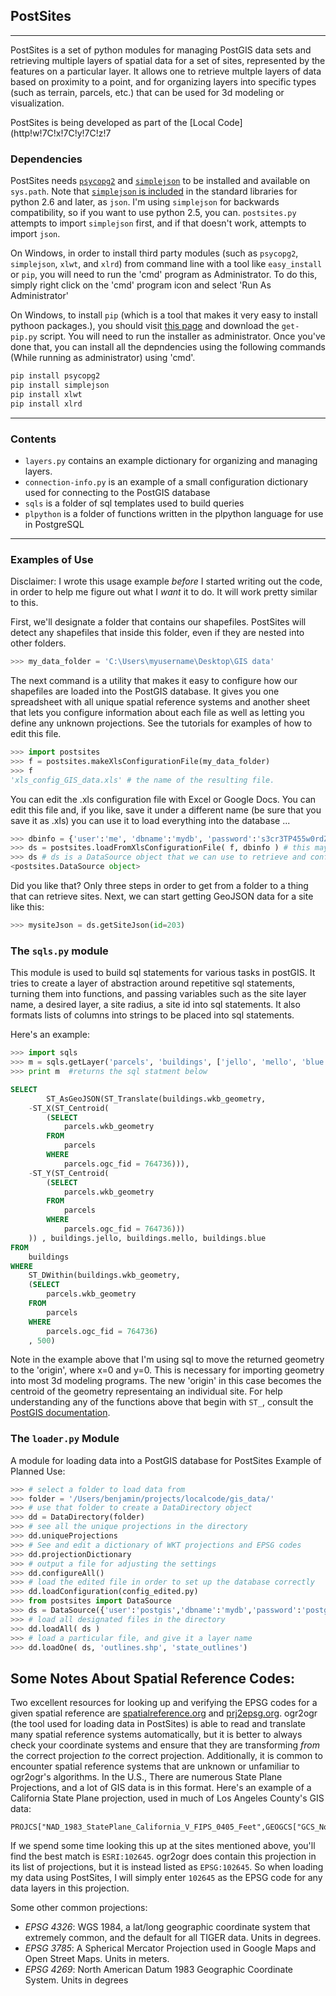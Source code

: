 ## PostSites

---

PostSites is a set of python modules for managing PostGIS data sets and retrieving multiple layers of spatial data for a set of sites, represented by the features on a particular layer. It allows one to retrieve multple layers of data based on proximity to a point, and for organizing layers into specific types (such as terrain, parcels, etc.) that can be used for 3d modeling or visualization.


PostSites is being developed as part of the [Local Code](http!w!7<Mouse>C!x!7<Mouse>C!y!7<Mouse>C!z!7

### Dependencies

PostSites needs [`psycopg2`](http://www.initd.org/psycopg/) and [`simplejson`](http://pypi.python.org/pypi/simplejson/) to be installed and available on `sys.path`. Note that [`simplejson` is included](http://stackoverflow.com/questions/712791/json-and-simplejson-module-differences-in-python) in the standard libraries for python 2.6 and later, as `json`. I'm using `simplejson` for backwards compatibility, so if you want to use python 2.5, you can. `postsites.py` attempts to import `simplejson` first, and if that doesn't work, attempts to import `json`.

On Windows, in order to install third party modules (such as `psycopg2`, `simplejson`, `xlwt`, and `xlrd`) from command line with a tool like `easy_install` or `pip`, you will need to run the 'cmd' program as Administrator. To do this, simply right click on the 'cmd' program icon and select 'Run As Administrator'

On Windows, to install `pip` (which is a tool that makes it very easy to install pythoon packages.), you should visit [this page](http://www.pip-installer.org/en/latest/installing.html#using-the-installer) and download the `get-pip.py` script. You will need to run the installer as administrator. Once you've done that, you can install all the depndencies using the following commands (While running as administrator) using 'cmd'.

```bash
pip install psycopg2
pip install simplejson
pip install xlwt
pip install xlrd
```

---

### Contents

* `layers.py` contains an example dictionary for organizing and managing layers.
* `connection-info.py` is an example of a small configuration dictionary used for connecting to the PostGIS database 
* `sqls` is a folder of sql templates used to build queries
* `plpython` is a folder of functions written in the plpython language for use in PostgreSQL


---

### Examples of Use

Disclaimer: I wrote this usage example _before_ I started writing out the code, in order to help me figure out what I _want_ it to do. It will work pretty similar to this.



First, we'll designate a folder that contains our shapefiles. PostSites will detect
any shapefiles that inside this folder, even if they are nested into other folders.

```python
>>> my_data_folder = 'C:\Users\myusername\Desktop\GIS data'
```

The next command is a utility that makes it easy to configure how
our shapefiles are loaded into the PostGIS database.
It gives you one spreadsheet with all unique spatial reference systems
and another sheet that lets you configure information about each file
as well as letting you define any unknown projections. See the tutorials for
examples of how to edit this file.

```python
>>> import postsites
>>> f = postsites.makeXlsConfigurationFile(my_data_folder)
>>> f
'xls_config_GIS_data.xls' # the name of the resulting file.
```

You can edit the .xls configuration file with Excel or Google Docs.
You can edit this file and, if you like, save it under a different name (be
sure that you save it as .xls) you can use it to load
everything into the database ...

```python
>>> dbinfo = {'user':'me', 'dbname':'mydb', 'password':'s3cr3TP455w0rdZ'} # this is needed to connect to the db
>>> ds = postsites.loadFromXlsConfigurationFile( f, dbinfo ) # this may take a while, go get a coffee
>>> ds # ds is a DataSource object that we can use to retrieve and configure site information.
<postsites.DataSource object>
```

Did you like that? Only three steps in order to get from a folder to a thing
that can retrieve sites. Next, we can start getting GeoJSON data for a site like this:

```python
>>> mysiteJson = ds.getSiteJson(id=203)
```


### The `sqls.py` module

This module is used to build sql statements for various tasks in postGIS.
It tries to create a layer of abstraction around repetitive sql statements, turning them into functions, and passing variables such as the site layer name, a desired layer, a site radius, a site id into sql statements. It also formats lists of columns into strings to be placed into sql statements.

Here's an example:

```python
>>> import sqls
>>> m = sqls.getLayer('parcels', 'buildings', ['jello', 'mello', 'blue'], 764736, 500)
>>> print m  #returns the sql statment below
```

```sql
SELECT
        ST_AsGeoJSON(ST_Translate(buildings.wkb_geometry,
    -ST_X(ST_Centroid(
        (SELECT
            parcels.wkb_geometry
        FROM
            parcels
        WHERE
            parcels.ogc_fid = 764736))),
    -ST_Y(ST_Centroid(
        (SELECT
            parcels.wkb_geometry
        FROM
            parcels
        WHERE
            parcels.ogc_fid = 764736)))
    )) , buildings.jello, buildings.mello, buildings.blue
FROM
    buildings
WHERE
    ST_DWithin(buildings.wkb_geometry,
    (SELECT
        parcels.wkb_geometry
    FROM
        parcels
    WHERE
        parcels.ogc_fid = 764736)
    , 500)
```
Note in the example above that I'm using sql to move the returned geometry to the 'origin',
where x=0 and y=0. This is necessary for importing geometry into most 3d modeling programs. The new 'origin' in this case becomes the centroid of the geometry representaing an individual site. For help understanding any of the functions above that begin with `ST_`, consult the [PostGIS documentation](http://postgis.refractions.net/docs/).

### The `loader.py` Module

A module for loading data into a PostGIS database for PostSites
Example of Planned Use:

```python
>>> # select a folder to load data from
>>> folder = '/Users/benjamin/projects/localcode/gis_data/'
>>> # use that folder to create a DataDirectory object
>>> dd = DataDirectory(folder)
>>> # see all the unique projections in the directory
>>> dd.uniqueProjections
>>> # See and edit a dictionary of WKT projections and EPSG codes
>>> dd.projectionDictionary
>>> # output a file for adjusting the settings
>>> dd.configureAll()
>>> # load the edited file in order to set up the database correctly
>>> dd.loadConfiguration(config_edited.py)
>>> from postsites import DataSource
>>> ds = DataSource({'user':'postgis','dbname':'mydb','password':'postgres'})
>>> # load all designated files in the directory
>>> dd.loadAll( ds )
>>> # load a particular file, and give it a layer name
>>> dd.loadOne( ds, 'outlines.shp', 'state_outlines')
```

## Some Notes About Spatial Reference Codes:

Two excellent resources for looking up and verifying the EPSG codes for a given
spatial reference are [spatialreference.org](http://spatialreference.org/) and
[prj2epsg.org](http://prj2epsg.org/search). ogr2ogr (the tool used for loading
data in PostSites) is able to read and translate many spatial reference systems
automatically, but it is better to always check your coordinate systems and
ensure that they are transforming _from_ the correct projection _to_ the
correct projection. Additionally, it is common to encounter spatial reference
systems that are unknown or unfamiliar to ogr2ogr's algorithms. In the U.S.,
There are numerous State Plane Projections, and a lot of GIS data is in this
format. Here's an example of a California State Plane projection, used in much of
Los Angeles County's GIS data:

```
PROJCS["NAD_1983_StatePlane_California_V_FIPS_0405_Feet",GEOGCS["GCS_North_American_1983",DATUM["D_North_American_1983",SPHEROID["GRS_1980",6378137.0,298.257222101]],PRIMEM["Greenwich",0.0],UNIT["Degree",0.0174532925199433]],PROJECTION["Lambert_Conformal_Conic"],PARAMETER["False_Easting",6561666.666666666],PARAMETER["False_Northing",1640416.666666667],PARAMETER["Central_Meridian",-118.0],PARAMETER["Standard_Parallel_1",34.03333333333333],PARAMETER["Standard_Parallel_2",35.46666666666667],PARAMETER["Latitude_Of_Origin",33.5],UNIT["Foot_US",0.3048006096012192]]
```

If we spend some time looking this up at the sites mentioned above, you'll find
the best match is `ESRI:102645`. ogr2ogr does contain this projection in its
list of projections, but it is instead listed as `EPSG:102645`. So when loading
my data using PostSites, I will simply enter `102645` as the EPSG code for any
data layers in this projection.

Some other common projections:

* *EPSG 4326*: WGS 1984, a lat/long geographic coordinate system that extremely common, and the default for all TIGER data. Units in degrees.
* *EPSG 3785*: A Spherical Mercator Projection used in Google Maps and Open Street Maps. Units in meters.
* *EPSG 4269*: North American Datum 1983 Geographic Coordinate System. Units in degrees



